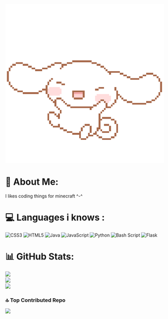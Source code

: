 
![cin](https://raw.githubusercontent.com/MeganByte72/MeganByte72/refs/heads/main/Pak.gif?token=GHSAT0AAAAAADDOD3EBQUZGX4SCS2B6MTWQ2A5POGQ)

# 💫 About Me:
I likes coding things for minecraft ^-^

# 💻 Languages i knows :
![CSS3](https://img.shields.io/badge/css3-%231572B6.svg?style=for-the-badge&logo=css3&logoColor=white) ![HTML5](https://img.shields.io/badge/html5-%23E34F26.svg?style=for-the-badge&logo=html5&logoColor=white) ![Java](https://img.shields.io/badge/java-%23ED8B00.svg?style=for-the-badge&logo=openjdk&logoColor=white) ![JavaScript](https://img.shields.io/badge/javascript-%23323330.svg?style=for-the-badge&logo=javascript&logoColor=%23F7DF1E) ![Python](https://img.shields.io/badge/python-3670A0?style=for-the-badge&logo=python&logoColor=ffdd54) ![Bash Script](https://img.shields.io/badge/bash_script-%23121011.svg?style=for-the-badge&logo=gnu-bash&logoColor=white) ![Flask](https://img.shields.io/badge/flask-%23000.svg?style=for-the-badge&logo=flask&logoColor=white)
# 📊 GitHub Stats:
![](https://github-readme-stats.vercel.app/api?username=MeganByte72&theme=jolly&hide_border=false&include_all_commits=true&count_private=false)<br/>
![](https://nirzak-streak-stats.vercel.app/?user=MeganByte72&theme=jolly&hide_border=false)<br/>
![](https://github-readme-stats.vercel.app/api/top-langs/?username=MeganByte72&theme=jolly&hide_border=false&include_all_commits=true&count_private=false&layout=compact)

### 🔝 Top Contributed Repo
![](https://github-contributor-stats.vercel.app/api?username=MeganByte72&limit=5&theme=radical&combine_all_yearly_contributions=true)

